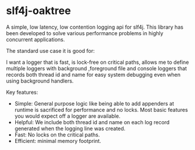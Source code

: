 slf4j-oaktree
=============

A simple, low latency, low contention logging api for slf4j. This library has been developed to solve various performance problems in highly concurrent applications. 

The standard use case it is good for:

I want a logger that is fast, is lock-free on critical paths, allows me to define multiple loggers with background ,foreground file and console loggers that records both thread id and name for easy system debugging even when using background handlers.

Key features:
* Simple: General purpose logic like being able to add appenders at runtime is sacrificed for performance and no locks. Most basic features you would expect off a logger are available.
* Helpful: We include both thread id and name on each log record generated when the logging line was created.
* Fast: No locks on the critical paths.
* Efficient: minimal memory footprint. 

